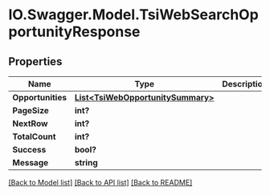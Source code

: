 # IO.Swagger.Model.TsiWebSearchOpportunityResponse
## Properties

Name | Type | Description | Notes
------------ | ------------- | ------------- | -------------
**Opportunities** | [**List&lt;TsiWebOpportunitySummary&gt;**](TsiWebOpportunitySummary.md) |  | [optional] 
**PageSize** | **int?** |  | [optional] 
**NextRow** | **int?** |  | [optional] 
**TotalCount** | **int?** |  | [optional] 
**Success** | **bool?** |  | [optional] 
**Message** | **string** |  | [optional] 

[[Back to Model list]](../README.md#documentation-for-models) [[Back to API list]](../README.md#documentation-for-api-endpoints) [[Back to README]](../README.md)

